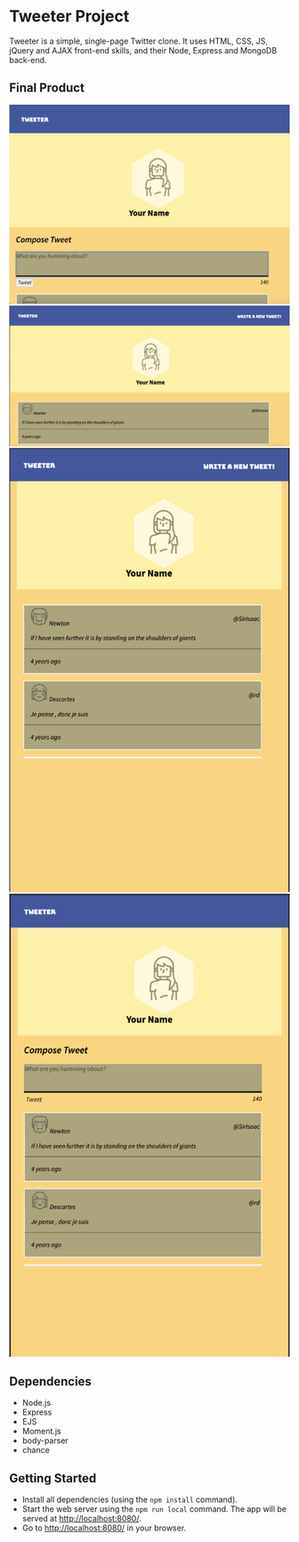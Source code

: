 # Tweeter Project

Tweeter is a simple, single-page Twitter clone. It uses HTML, CSS, JS, jQuery and AJAX front-end skills, and their Node, Express and MongoDB back-end.

## Final Product

!["Fullscreen View"](https://github.com/USBrido/tweeter/blob/master/public/images/Fullscreen%20Post.png)
!["Fullscreen Post"](https://github.com/USBrido/tweeter/blob/master/public/images/Fullscreen%20View.png)
!["Mobile View"](https://github.com/USBrido/tweeter/blob/master/public/images/Mobile%20View.png)
!["Mobile Post"](https://github.com/USBrido/tweeter/blob/master/public/images/Mobile%20Post.png)

## Dependencies

- Node.js
- Express
- EJS
- Moment.js
- body-parser
- chance

## Getting Started

- Install all dependencies (using the `npm install` command).
-  Start the web server using the `npm run local` command. The app will be served at <http://localhost:8080/>.
- Go to <http://localhost:8080/> in your browser.
